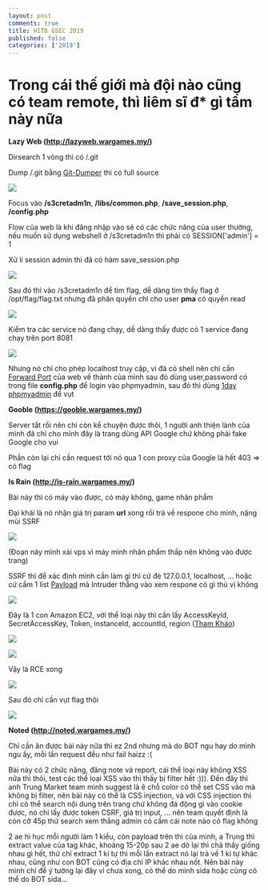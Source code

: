 ```yaml
---
layout: post
comments: true
title: HITB GSEC 2019
published: false
categories: ['2019']
---
```

<h1>Trong cái thế giới mà đội nào cũng có team remote, thì liêm sĩ đ* gì tầm này nữa</h1>

**Lazy Web (http://lazyweb.wargames.my/)**

Dirsearch 1 vòng thì có /.git

Dump /.git bằng [Git-Dumper](https://github.com/arthaud/git-dumper) thì có full source 

![](https://i.imgur.com/KdNiOXH.png)

Focus vào **/s3cretadm1n**, **/libs/common.php**, **/save_session.php**, **/config.php**

Flow của web là khi đăng nhập vào sẽ có các chức năng của user thường, nếu muốn sử dụng webshell ở /s3cretadm1n thì phải có SESSION['admin'] = 1

Xử lí session admin thì đã có hàm save_session.php

![](https://i.imgur.com/FHvuV3y.png)

Sau đó thì vào /s3cretadm1n để tìm flag, dễ dàng tìm thấy flag ở /opt/flag/flag.txt nhưng đã phân quyền chỉ cho user **pma** có quyền read

![](https://i.imgur.com/ZJNWE0I.png)

Kiểm tra các service nó đang chạy, dễ dàng thấy được có 1 service đang chạy trên port 8081 

![](https://i.imgur.com/q3VHHEc.png)

Nhưng nó chỉ cho phép localhost truy cập, vì đã có shell nên chỉ cần [Forward Port](https://en.wikipedia.org/wiki/Port_forwarding) của web về thành của mình sau đó dùng user,password có trong file **config.php** để login vào phpmyadmin, sau đó thì dùng [1day phpmyadmin](https://blog.vulnspy.com/2018/06/21/phpMyAdmin-4-8-x-Authorited-CLI-to-RCE/) để vụt 

**Gooble (https://gooble.wargames.my/)**

Server tắt rồi nên chỉ còn kể chuyện được thôi, 1 người anh thiện lành của mình đã chỉ cho mình đây là trang dùng API Google chứ không phải fake Google cho vui

Phần còn lại chỉ cần request tới nó qua 1 con proxy của Google là hết 403 => có flag 

**Is Rain (http://is-rain.wargames.my/)**

Bài này thì có máy vào được, có máy không, game nhân phẩm 

Đại khái là nó nhận giá trị param **url** xong rồi trả về respone cho mình, nặng mùi SSRF

![](https://i.imgur.com/2TXiRgQ.png)

(Đoạn này mình xài vps vì máy mình nhân phẩm thấp nên không vào được trang)

SSRF thì để xác định mình cần làm gì thì cứ đè 127.0.0.1, localhost, ... hoặc cứ cầm 1 list [Payload](https://github.com/swisskyrepo/PayloadsAllTheThings/tree/master/Server%20Side%20Request%20Forgery) mà Intruder thẳng vào xem respone có gì thú vị không

![](https://i.imgur.com/uUUUPmE.png)

Đây là 1 con Amazon EC2, với thể loại này thì cần lấy AccessKeyId, SecretAccessKey, Token, instanceId, accountId, region ([Tham Khảo](https://generaleg0x01.com/2019/03/10/escalating-ssrf-to-rce/))

![](https://i.imgur.com/4y3fMPZ.png)

![](https://i.imgur.com/zw3E4g4.png)

Vậy là RCE xong 

![](https://i.imgur.com/pPsREHd.png)

Sau đó chỉ cần vụt flag thôi 

![](https://i.imgur.com/ijMdmUj.png)

**Noted (http://noted.wargames.my/)**

Chỉ cần ăn được bài này nữa thì ez 2nd nhưng mà do BOT ngu hay do mình ngu ấy, mỗi lần request đều như fail haizz :(

Bài này có 2 chức năng, đăng note và report, cái thể loại này không XSS nữa thì thôi, test các thể loại XSS vào thì thấy bị filter hết :))). Đến đây thì anh Trung Market team mình suggest là ê chỗ color có thể set CSS vào mà không bị filter, nên bài này có thể là CSS injection, và với CSS injection thì chỉ có thể search nội dung trên trang chứ không đá động gì vào cookie được, nó chỉ lấy được token CSRF, giá trị input, ... nên team quyết định là còn cỡ 45p thử search xem thằng admin có cầm cái note nào có flag không 

<script src="https://gist.github.com/matuhn/71ae60e103a856f87da10cb14de9bc7d.js"></script>

2 ae hì hục mỗi người làm 1 kiểu, còn payload trên thì của mình, a Trung thì extract value của tag khác, khoảng 15-20p sau 2 ae dò lại thì chả thấy giống nhau gì hết, thử chỉ extract 1 kí tự thì mỗi lần extract nó lại trả về 1 kí tự khác nhau, cũng như con BOT cũng có địa chỉ IP khác nhau nốt. Nên bài này mình chỉ để ý tưởng lại đây vì chưa xong, có thể do mình sida hoặc cũng có thể do BOT sida...







